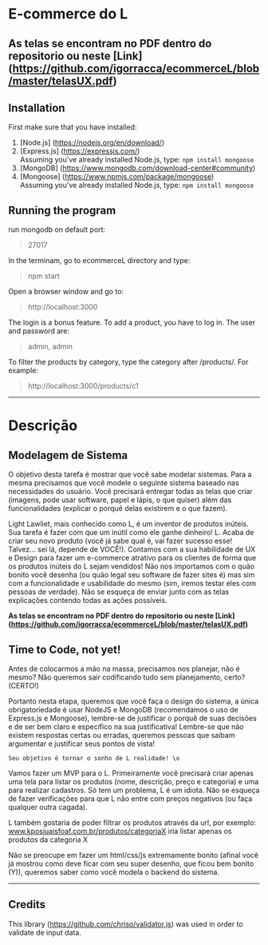 # E-commerce do L 
**As telas se encontram no PDF dentro do repositorio ou neste [Link] (https://github.com/igorracca/ecommerceL/blob/master/telasUX.pdf)**
-----------

## Installation 

First make sure that you have installed: 

1.  [Node.js] (https://nodejs.org/en/download/) <br> 
2.  [Express.js] (https://expressjs.com/) <br> Assuming you've already installed Node.js, type: `npm install mongoose`
3.  [MongoDB] (https://www.mongodb.com/download-center#community) <br> 
4.  [Mongoose] (https://www.npmjs.com/package/mongoose) <br> Assuming you've already installed Node.js, type: `npm install mongoose` 

## Running the program

run mongodb on default port:
> 27017

In the terminam, go to ecommerceL directory and type:
> npm start

Open a browser window and go to:
> http://localhost:3000

The login is a bonus feature. To add a product, you have to log in. 
The user and password are:
> admin, admin

To filter the products by category, type the category after /products/.
For example:
> http://localhost:3000/products/c1

-----------

# Descrição

## Modelagem de Sistema

O objetivo desta tarefa é mostrar que você sabe modelar sistemas. Para a mesma precisamos que você modele o seguinte sistema baseado nas necessidades do usuário. Você precisará entregar todas as telas que criar (imagens, pode usar software, papel e lápis, o que quiser) além das funcionalidades (explicar o porquê delas existirem e o que fazem).

Light Lawliet, mais conhecido como L, é um inventor de produtos inúteis. Sua tarefa é fazer com que um inútil como ele ganhe dinheiro! L. Acaba de criar seu novo produto (você já sabe qual é, vai fazer sucesso esse! Talvez… sei lá, depende de VOCÊ!). Contamos com a sua habilidade de UX e Design para fazer um e-commerce atrativo para os clientes de forma que os produtos inúteis do L sejam vendidos! Não nos importamos com o quão bonito você desenha (ou quão legal seu software de fazer sites é) mas sim com a funcionalidade e usabilidade do mesmo (sim, iremos testar eles com pessoas de verdade). Não se esqueça de enviar junto com as telas explicações contendo todas as ações possíveis.

**As telas se encontram no PDF dentro do repositorio ou neste [Link] (https://github.com/igorracca/ecommerceL/blob/master/telasUX.pdf)**

## Time to Code, not yet! 

Antes de colocarmos a mão na massa, precisamos nos planejar, não é mesmo? Não queremos sair codificando tudo sem planejamento, certo? (CERTO!)

Portanto nesta etapa, queremos que você faça o design do sistema, a única obrigatoriedade é usar NodeJS e MongoDB (recomendamos o uso de Express.js e Mongoose), lembre-se de justificar o porquê de suas decisões e de ser bem claro e específico na sua justificativa! Lembre-se que não existem respostas certas ou erradas, queremos pessoas que saibam argumentar e justificar seus pontos de vista! 

	Seu objetivo é tornar o sonho de L realidade! \o

Vamos fazer um MVP para o L. Primeiramente você precisará criar apenas uma tela para listar os produtos (nome, descrição, preço e categoria) e uma para realizar cadastros. Só tem um problema, L é um idiota. Não se esqueça de fazer verificações para que L não entre com preços negativos (ou faça qualquer outra cagada). 

L também gostaria de poder filtrar os produtos através da url, por exemplo: www.kposiuaisfoaf.com.br/produtos/categoriaX iria listar apenas os produtos da categoria X
 
Não se preocupe em fazer um html/css/js extremamente bonito (afinal você já mostrou como deve ficar com seu super desenho, que ficou bem bonito (Y)), queremos saber como você modela o backend do sistema.

-----------

## Credits

This library (https://github.com/chriso/validator.js) was used in order to validate de input data.
